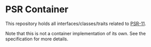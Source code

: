 # PSR Container

This repository holds all interfaces/classes/traits related to [PSR-11](http://github.com/container-interop/fig-standards/blob/master/proposed/container.md).

Note that this is not a container implementation of its own. See the specification for more details.
